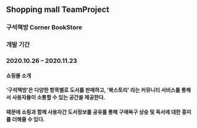 ## Shopping mall TeamProject

### 구석책방 Corner BookStore 

### 개발 기간
### 2020.10.26 – 2020.11.23

#### 쇼핑몰 소개
#### ‘구석책방’은 다양한 항목별로 도서를 판매하고, ‘북스토리’ 라는 커뮤니티 서비스를 통해서 사용자들이 소통할 수 있는 공간을 제공한다.
#### 때문에 쇼핑과 함께 사용자간 도서정보를 공유를 통해 구매욕구 상승 및 독서에 대한 흥미를 더해줄 수 있다.




